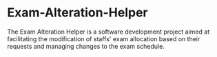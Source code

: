 # Exam-Alteration-Helper
The Exam Alteration Helper is a software development project aimed at facilitating the modification of staffs' exam allocation based on their requests and managing changes to the exam schedule. 
